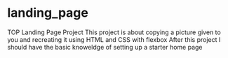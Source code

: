 # landing_page
TOP Landing Page Project
This project is about copying a picture given to you and recreating it using HTML and CSS with flexbox
After this project I should have the basic knoweldge of setting up a starter home page 
